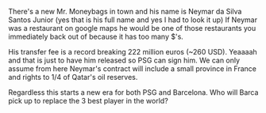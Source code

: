 There's a new Mr. Moneybags in town and his name is Neymar da Silva Santos Junior (yes that is his full name and yes I had to look it up)
If Neymar was a restaurant on google maps he would be one of those restaurants you immediately back out of because it has too many $'s.

His transfer fee is a record breaking 222 million euros (~260 USD). Yeaaaah and that is just to have him released so PSG can sign him. 
We can only assume from here Neymar's contract will include a small province in France and rights to 1/4 of Qatar's oil reserves. 

[Neymar]: https://cdn.newsapi.com.au/image/v1/8dbcdfa29949256eea70c80b6b4942c5?width=700 ""

Regardless this starts a new era for both PSG and Barcelona. Who will Barca pick up to replace the 3 best player in the world?
